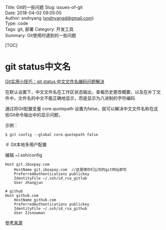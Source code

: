 Title: Git的一些问题
Slug: issues-of-git  
Date: 2018-04-02 09:05:05  
Author: sndnyang (sndnyangd@gmail.com)  
Type: code   
Tags: git, 部署
Category: 开发工具    
Summary: Git使用时遇到的一些问题 
  
[TOC]

# git status中文名

[Git实用小技巧：git status 中文文件名编码问题解决](https://blog.csdn.net/mlq8087/article/details/52174834)

在默认设置下，中文文件名在工作区状态输出，查看历史更改概要，以及在补丁文件中，文件名的中文不能正确地显示，而是显示为八进制的字符编码

通过将Git配置变量 core.quotepath 设置为false，就可以解决中文文件名称在这些Git命令输出中的显示问题，

示例：

    $ git config --global core.quotepath false


＃ Git本地多用户配置

编辑 ~/.ssh/config

    Host git.iboxpay.com
        HostName git.iboxpay.com  //这里填你们公司的git网址即可
        PreferredAuthentications publickey
        IdentityFile ~/.ssh/id_rsa_gitlab
        User zhangjun

    # github
    Host github.com
        HostName github.com
        PreferredAuthentications publickey
        IdentityFile ~/.ssh/id_rsa_github
        User ZJsnowman

[参考来源](https://blog.csdn.net/jack_0817/article/details/55668892)


